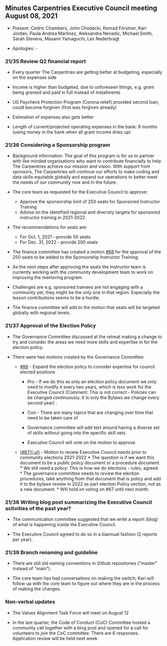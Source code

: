 ## Minutes Carpentries Executive Council meeting August 08, 2021

* Present: Cedric Chambers, John Chodacki, Konrad Förstner, Kari
  Jordan, Paula Andrea Martinez, Aleksandra Nenadic, Michael Smith,
  Sarah Stevens, Masami Yamaguchi, Lex Nederbragt

* Apologies: -

### 21/35 Review Q2 financial report

* Every quarter The Carpentries are getting better at budgeting,
  especially on the expenses side
  
* Income is higher than budgeted, due to unforeseen things,
  e.g. grant being granted and paid in full instead of installments
  
* US Paycheck Protection Program (Corona relief) provided second loan,
  could become forgiven (first was forgiven already)
  
* Estimation of expenses also gets better

* Length of current/projected operating expenses in the bank: 9
  months (using money in the bank when all grant income dries up)

### 21/36 Considering a Sponsorship program

* Background information: The goal of this program is for us to
  partner with like minded organisations who want to contribute
  financially to help The Carpentries achieve our mission and
  vision. With support from sponsors, The Carpentries will continue
  our efforts to make coding and data skills equitable globally and
  expand our operations to better meet the needs of our community now
  and in the future.
  
* The core team as requested for the Executive Council to approve:
    * Approve the sponsorship limit of 250 seats for Sponsored
      Instructor Training
    * Advise on the identified regional and diversity targets for
      sponsored instructor training in 2021-2022.
	  
* The recommendations for seats are:
    * For Oct. 1, 2021 - provide 50 seats
    *  For Dec. 31, 2022 - provide 200 seats
	
* The finance committee has created a motion
  [#68](https://github.com/carpentries/executive-council-info/issues/68)
  for the approval of the 250 seats to be added to the Sponsorship
  Instructor Training.
  
* As the next steps after approving the seats the Instructor team is
  currently working with the community development team to work on
  improving the mentoring program.
  
* Challenges are e.g. sponsored trainees are not engaging with a
  community yet, they might be the only one in that region.
  Especially the lesson contributions seems to be a hurdle.
  
* The finance committee will add to the motion that seats will be
  targeted globally with regional levels.

### 21/37 Approval of the Election Policy

* The Governance Committee discussed at the retreat making a change to
  try and consider the areas we need more skills and expertise in
  for the election policy.
  
* There were two motions created by the Governance Committee.
  * [#66](https://github.com/carpentries/executive-council-info/issues/66) -
     Expand the election policy to consider expertise for council
     elected positions
     * Pro - If we do this as only an election policy document we only
       need to modify it every two years, which is less work for the
       Executive Council (Comment: This is not correct - Policies can
       be changed continuously. It is only the Bylaws we change every
       second year) .
     * Con - There are many topics that are changing over time that
       need to be taken care of.

     * Governance committee will add text around having a diverse
       set of skills without going into the specific skill sets.
     * Executive Council will vote on the motion to approve.

  * [[\#67]{.ul}](https://github.com/carpentries/executive-council-info/issues/67) -
    Motion to review Executive Council needs prior to community
    elections 2021-2022
        * The question is if we want this document to be a public
          policy document or a procedure document.
        * We still need a policy: This is how we do elections - rules,
          agreed.
        * The governance committee needs to review the election
          procedures, take anything from that document that is
          policy and add it to the bylaws review in 2022 as part
          election Policy section, not as a new document.
        * Will hold on voting on \#67 until next month.

### 21/38 Writing blog post summarizing the Executive Council activities of the past year?

* The communication committee suggested that we write a report (blog)
  of what is happening inside the Executive Council.

* The Executive Council agreed to do so in a biannual fashion (2
  reports per year).

### 21/39 Branch renaming and guideline

* There are still old naming conventions in Github repositories
  ("master" instead of "main").

* The core team has had conversations on making the switch; Kari will
  follow up with the core team to figure out where they are in the
  process of making the changes.

### Non-verbal updates

* The Values Alignment Task Force will meet on August 12

* In the last quarter, the Code of Conduct (CoC) Committee hosted a
  community call together with a blog post and opened for a call for
  volunteers to join the CoC committee. There are 6 responses.
  Application review will be held next week.
